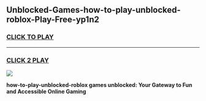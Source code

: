 
## Unblocked-Games-how-to-play-unblocked-roblox-Play-Free-yp1n2
<h3>
<a href="https://premium76.site?title=how-to-play-unblocked-roblox&ref=21A">CLICK TO PLAY</a></h3>
<hr>

<h3>
<a href="https://premium76.site?title=how-to-play-unblocked-roblox&ref=21A">CLICK 2 PLAY</a>
  
</h3>

<a href="https://premium76.site?title=how-to-play-unblocked-roblox&ref=21A"><img src="https://clearcache.store/games.png"></a>


**how-to-play-unblocked-roblox games unblocked: Your Gateway to Fun and Accessible Online Gaming**
